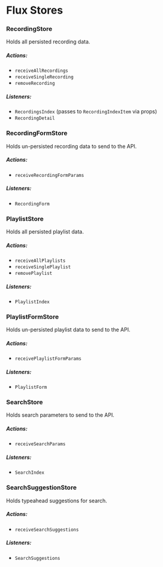 # Flux Stores

### RecordingStore

Holds all persisted recording data.

##### Actions:
- `receiveAllRecordings`
- `receiveSingleRecording`
- `removeRecording`

##### Listeners:
- `RecordingsIndex` (passes to `RecordingIndexItem` via props)
- `RecordingDetail`

### RecordingFormStore

Holds un-persisted recording data to send to the API.

##### Actions:
- `receiveRecordingFormParams`

##### Listeners:
- `RecordingForm`

### PlaylistStore

Holds all persisted playlist data.

##### Actions:
- `receiveAllPlaylists`
- `receiveSinglePlaylist`
- `removePlaylist`

##### Listeners:
- `PlaylistIndex`

### PlaylistFormStore

Holds un-persisted playlist data to send to the API.

##### Actions:
- `receivePlaylistFormParams`

##### Listeners:
- `PlaylistForm`

### SearchStore

Holds search parameters to send to the API.

##### Actions:
- `receiveSearchParams`

##### Listeners:
- `SearchIndex`

### SearchSuggestionStore

Holds typeahead suggestions for search.

##### Actions:
- `receiveSearchSuggestions`

##### Listeners:
- `SearchSuggestions`
